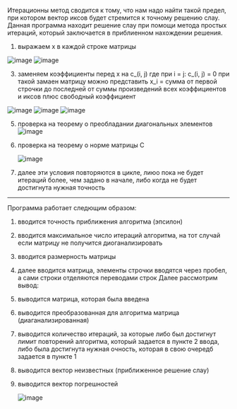 Итерационны метод сводится к тому, что нам надо найти такой предел, при котором вектор иксов будет стремится к точному решению слау.
Данная программа находит решение слау при помощи метода простых итераций, который заключается в приблиенном нахождении решения. 
1)	выражаем x в каждой строке матрицы
   
  ![image](https://github.com/user-attachments/assets/89d50909-d959-4cfb-8337-e0069363ec1b)
  ![image](https://github.com/user-attachments/assets/866756d2-cce7-4e62-91f6-c2429132880b)

3) заменяем коэффициенты перед х на c_(i, j) где при i = j: с_(i, j) = 0 при такой замаен 
матрицу можно представить x_i = сумма от первой строчки до последней от суммы произведений всех коэффициентов и иксов плюс свободный коэффициент

  ![image](https://github.com/user-attachments/assets/2f44280a-d683-4090-b19c-91f1359da953)
  ![image](https://github.com/user-attachments/assets/acce2036-6580-41e9-a9ee-7bed92b1a51c)
  ![image](https://github.com/user-attachments/assets/082d0886-e51a-4bd1-843b-c740f2dfc0d4)

 
5) проверка на теорему о преобладании диагональных элементов 
   ![image](https://github.com/user-attachments/assets/5b424b7e-d14e-4d34-bc61-a584266d902a)

6) проверка на теорему о норме матрицы С

   ![image](https://github.com/user-attachments/assets/79829a8c-ea33-4027-bdb9-05b7c52efc28)

7) далее эти условия повторяются в цикле, лиюо пока не будет итераций более, чем задано в начале, либо когда не будет достигнута нужная точность


-------------------------------------------------------------------------------------------------
Программа работает следющим образом:
1) вводится точность приближения алгоритма (эпсилон)
2) вводится максимальное число итераций алгоритма, на тот случай если матрицу не получится диоганализировать
3) вводится размерность матрицы
4) далее вводится матрица, элементы строчки вводятся через пробел, а сами строки отделяются переводами строк
Далее рассмотрим вывод:
1) выводится матрица, которая была введена
2) выводится преобразованная для алгоритма матрица (диаганализированная)
3) выводится количество итераций, за которые либо был достигнут лимит повторений алгоритма, который задается в пункте 2 ввода, либо была достигнута нужная очность, которая в свою очередб задается в пункте 1
4) выводится вектор неизвестных (приближенное решение слау)
5) выводится вектор погрешностей
   
   ![image](https://github.com/user-attachments/assets/c8ceb710-cf91-437f-bf63-0ac7a90f4926)
